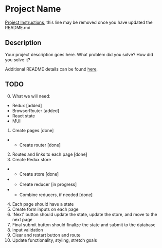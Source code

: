 # Project Name

[Project Instructions](./INSTRUCTIONS.md), this line may be removed once you have updated the README.md

## Description

Your project description goes here. What problem did you solve? How did you solve it?

Additional README details can be found [here](https://github.com/PrimeAcademy/readme-template/blob/master/README.md).

## TODO
0. What we will need:
- Redux [added]
- BrowserRouter [added]
- React state
- MUI
1. Create pages [done]
- - Create router [done]
2. Routes and links to each page [done]
3. Create Redux store
- - Create store [done]
- - Create reducer [in progress]
- - Combine reducers, if needed [done]
4. Each page should have a state
5. Create form inputs on each page 
6. 'Next' button should update the state, update the store, and move to the next page
7. Final submit button should finalize the state and submit to the database
8. Input validation
9. Clear and restart button and route
10. Update functionality, styling, stretch goals